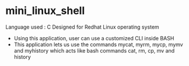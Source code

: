 # mini_linux_shell
Language used : C
Designed for Redhat Linux operating system
  - Using this application, user can use a customized CLI inside BASH
  - This application lets us use the commands mycat, myrm, mycp, mymv and myhistory which acts like bash commands cat, rm, cp, mv and history
